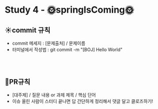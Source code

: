 #  Study 4 - 🌞springIsComing🌞
## ☀️commit 규칙 
- commit 메세지 : [문제출처] / 문제이름
- 터미널에서 작성법 : git commit -m "[BOJ] Hello World"
## 
<br/>

##  🌸PR규칙
- [대주제] / 질문 내용 or 과제 제목 / 핵심 단어
- 이슈 올린 사람이 스터디 끝나면 답 간단하게 정리해서 댓글 달고 클로즈하기! 
